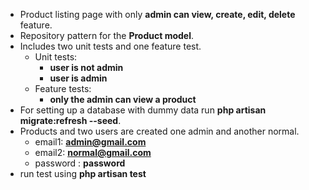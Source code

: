 - Product listing page with only **admin can view, create, edit, delete** feature.
- Repository pattern for the **Product model**.
- Includes two unit tests and one feature test.
  - Unit tests:
    - **user is not admin**
    - **user is admin**
  - Feature tests:
    - **only the admin can view a product**
- For setting up a database with dummy data run **php artisan migrate:refresh --seed**.
- Products and two users are created one admin and another normal.
  - email1: **admin@gmail.com**
  - email2: **normal@gmail.com**
  - password : **password**
- run test using **php artisan test**

